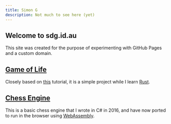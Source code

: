 ```yaml
---
title: Simon G
description: Not much to see here (yet)
---
```


## Welcome to sdg.id.au

This site was created for the purpose of experimenting with GitHub Pages and a custom domain.

## [Game of Life](https://gol.sdg.id.au)

Closely based on [this](https://rustwasm.github.io/docs/book/introduction.html) tutorial, it is a simple project while I learn [Rust](https://www.rust-lang.org/).

## [Chess Engine](https://chess.sdg.id.au/chess)

This is a basic chess engine that I wrote in C# in 2016, and have now ported to run in the browser using [WebAssembly](https://webassembly.org/).
